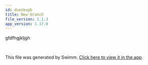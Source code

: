 ```yaml
---
id: duvokuyb
title: New branch
file_version: 1.1.3
app_version: 1.17.0
---
```


gfdfhgjkljgh

<br/>

This file was generated by Swimm. [Click here to view it in the app](https://swimm-web-app.web.app/repos/ls4DA2fLasmQuEbT4ipw/docs/duvokuyb).
